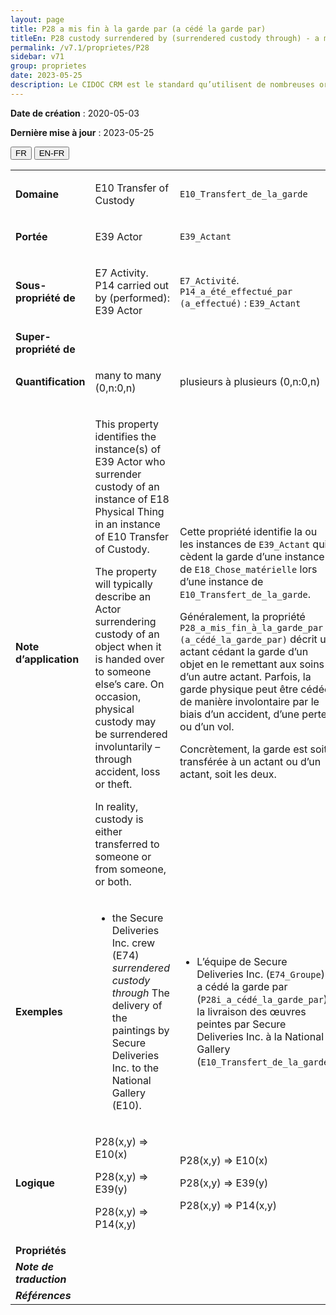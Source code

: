 ```yaml
---
layout: page
title: P28 a mis fin à la garde par (a cédé la garde par)
titleEn: P28 custody surrendered by (surrendered custody through) - a mis fin à la garde par (a cédé la garde par)
permalink: /v7.1/proprietes/P28
sidebar: v71
group: proprietes
date: 2023-05-25
description: Le CIDOC CRM est le standard qu’utilisent de nombreuses organisations pour l’échange et l’intégration de jeux de données et de spécifications patrimoniales. Il est développé et maintenu à jour exclusivement en anglais par le CRM SIG, un sous-groupe du Conseil international des musées (ICOM). Ceci est une traduction officielle en français développée par la Traduction en français du CIDOC CRM, une initiative qui offre une version française à jour et accessible ouvertement et gratuitement du standard CIDOC CRM et en démocratise l'usage dans la communauté patrimoniale francophone. ------------ The CIDOC CRM is the standard used by many heritage organizations for the exchange and integration of museum collection datasets and specifications. It is developed and maintained exclusively in English by the CRM SIG, a subgroup of the International Council of Museums (ICOM). This is an official translation developed by the Traduction en français du CIDOC CRM, an initiative offering an open, up-to-date, and free French version of the CIDOC CRM standard, and democratizing its use in the francophone heritage community.
---
```


**Date de création** : 2020-05-03

**Dernière mise à jour** : 2023-05-25

<div class="lang-buttons">
 <button id="fr" class="activate">FR</button>
 <button id="en-fr">EN-FR</button>
</div>

<table>
<tbody>
<tr>
<td><strong>Domaine</strong></td>
<td class="en">
<p>E10 Transfer of Custody</p>
</td>
<td>
<p><code class="language-plaintext highlighter-rouge">E10_Transfert_de_la_garde</code></p>
</td>
</tr>
<tr>
<td><strong>Portée</strong></td>
<td class="en">
<p>E39 Actor</p>
</td>
<td>
<p><code class="language-plaintext highlighter-rouge">E39_Actant</code></p>
</td>
</tr>
<tr>
<td><strong>Sous-propriété de</strong></td>
<td class="en">
<p>E7 Activity. P14 carried out by (performed): E39 Actor</p>
</td>
<td>
<p><code class="language-plaintext highlighter-rouge">E7_Activité</code>. <code class="language-plaintext highlighter-rouge">P14_a_été_effectué_par (a_effectué)</code> : <code class="language-plaintext highlighter-rouge">E39_Actant</code></p>
</td>
</tr>
<tr>
<td><strong>Super-propriété de</strong></td>
<td class="en">
</td>
<td>
</td>
</tr>
<tr>
<td><strong>Quantification</strong></td>
<td class="en">
<p>many to many (0,n:0,n)</p>
</td>
<td>
<p>plusieurs à plusieurs (0,n:0,n)</p>
</td>
</tr>
<tr>
<td><strong>Note d’application</strong></td>
<td class="en">
<p>This property identifies the instance(s) of E39 Actor who surrender custody of an instance of E18 Physical Thing in an instance of E10 Transfer of Custody.</p>
<p>The property will typically describe an Actor surrendering custody of an object when it is handed over to someone else’s care. On occasion, physical custody may be surrendered involuntarily – through accident, loss or theft.</p>
<p>In reality, custody is either transferred to someone or from someone, or both.</p>
</td>
<td>
<p>Cette propriété identifie la ou les instances de <code class="language-plaintext highlighter-rouge">E39_Actant</code> qui cèdent la garde d’une instance de <code class="language-plaintext highlighter-rouge">E18_Chose_matérielle</code> lors d’une instance de <code class="language-plaintext highlighter-rouge">E10_Transfert_de_la_garde</code>.</p>
<p>Généralement, la propriété <code class="language-plaintext highlighter-rouge">P28_a_mis_fin_à_la_garde_par (a_cédé_la_garde_par)</code> décrit un actant cédant la garde d’un objet en le remettant aux soins d’un autre actant. Parfois, la garde physique peut être cédée de manière involontaire par le biais d’un accident, d’une perte ou d’un vol. </p>
<p>Concrètement, la garde est soit transférée à un actant ou d’un actant, soit les deux. </p>
</td>
</tr>
<tr>
<td><strong>Exemples</strong></td>
<td class="en">
<ul>
<li><p>the Secure Deliveries Inc. crew (E74) <em>surrendered custody</em> <em>through </em>The delivery of the paintings by Secure Deliveries Inc. to the National Gallery (E10).</p>
</li>
</ul>
</td>
<td>
<ul>
<li><p>L’équipe de Secure Deliveries Inc. (<code class="language-plaintext highlighter-rouge">E74_Groupe</code>) a cédé la garde par (<code class="language-plaintext highlighter-rouge">P28i_a_cédé_la_garde_par</code>) la livraison des œuvres peintes par Secure Deliveries Inc. à la National Gallery (<code class="language-plaintext highlighter-rouge">E10_Transfert_de_la_garde</code>)</p>
</li>
</ul>
</td>
</tr>
<tr>
<td><strong>Logique</strong></td>
<td class="en">
<p>P28(x,y) ⇒ E10(x)</p>
<p>P28(x,y) ⇒ E39(y)</p>
<p>P28(x,y) ⇒ P14(x,y)</p>
</td>
<td>
<p>P28(x,y) ⇒ E10(x)</p>
<p>P28(x,y) ⇒ E39(y)</p>
<p>P28(x,y) ⇒ P14(x,y)</p>
</td>
</tr>
<tr>
<td><strong>Propriétés</strong></td>
<td class="en">
</td>
<td>
</td>
</tr>
<tr>
<td><strong><em>Note de traduction</em></strong></td>
<td colspan="2">
</td>
</tr>
<tr>
<td><strong><em>Références</em></strong></td>
<td colspan="2">
</td>
</tr>
</tbody>
</table>
